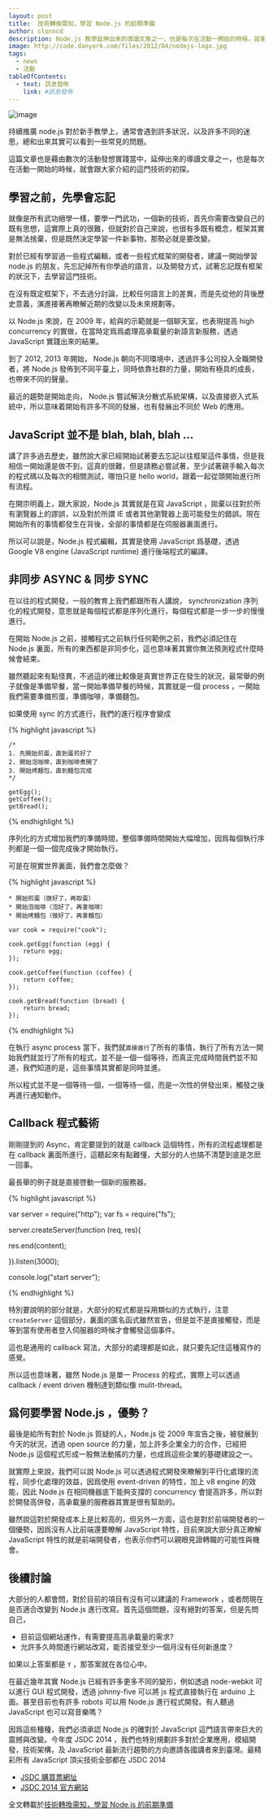 ```yaml
---
layout: post
title:  技術轉換需知，學習 Node.js 的前期準備
author: clonncd
description: Node.js 教學延伸出來的導讀文章之一，也是每次在活動一開始的時候，就會跟大家介紹的這門技術的初探。
image: http://code.danyork.com/files/2012/04/nodejs-logo.jpg
tags:
  - news
  - 活動
tableOfContents:
  - text: 訊息發佈
    link: #訊息發佈
---
```


![image](http://code.danyork.com/files/2012/04/nodejs-logo.jpg)

持續推廣 node.js 對於新手教學上，通常會遇到許多狀況，以及許多不同的迷思，總和出來其實可以看到一些常見的問題。

這篇文章也是藉由數次的活動發想實踐當中，延伸出來的導讀文章之一，也是每次在活動一開始的時候，就會跟大家介紹的這門技術的初探。

## 學習之前，先學會忘記

就像是所有武功絕學一樣，要學一門武功，一個新的技術，首先你需要改變自己的既有思想，這實際上真的很難，但就對於自己來說，也很有多既有概念，框架其實是無法捨棄，但是既然決定學習一件新事物，那勢必就是要改變。

對於已經有學習過一些程式編輯，或者一些程式框架的開發者，建議一開始學習 node.js 的朋友，先忘記掉所有你學過的語言，以及開發方式，試著忘記既有框架的狀況下，去學習這門技術。

在沒有既定框架下，不去過分討論，比較任何語言上的差異，而是先從他的背後歷史意義，演進接著再瞭解近期的改變以及未來規劃等。

以 Node.js 來說，在 2009 年，給與的示範就是一個聊天室，也表現提高 high concurrency 的實做，在當時定爲爲處理高承載量的新語言新服務，透過 JavaScript 實踐出來的結果。

到了 2012, 2013 年開始， Node.js 朝向不同環境中，透過許多公司投入全職開發者，將 Node.js 發佈到不同平臺上，同時依靠社群的力量，開始有極具的成長，也帶來不同的聲量。

最近的趨勢是開始走向， Node.js 嘗試解決分散式系統架構，以及直接嵌入式系統中，所以意味着開始有許多不同的發展，也有發展出不同於 Web 的應用。

## JavaScript 並不是 blah, blah, blah ...

講了許多過去歷史，雖然說大家已經開始試著要去忘記以往框架這件事情，但是我相信一開始還是做不到，這真的很難，但是請務必嘗試著，至少試著親手輸入每次的程式碼以及每次的相關測試，哪怕只是 hello world，跟着一起從頭開始進行所有流程。

在開宗明義上，跟大家說，Node.js 其實就是在寫  JavaScript ，拋棄以往對於所有瀏覽器上的謬誤，以及對於所謂  IE 或者其他瀏覽器上面可能發生的錯誤。現在開始所有的事情都發生在背後，全部的事情都是在伺服器裏面進行。

所以可以說是，Node.js 程式編輯，其實是使用 JavaScript 爲基礎，透過 Google V8 engine (JavaScript runtime) 進行後端程式的編譯。

## 非同步 ASYNC & 同步 SYNC

在以往的程式開發，一般的教育上我們都跟所有人講說， synchronization 序列化的程式開發，意思就是每個程式都是序列化進行，每個程式都是一步一步的慢慢進行。

在開始 Node.js 之前，接觸程式之前執行任何範例之前，我們必須記住在 Node.js 裏面，所有的東西都是非同步化，這也意味著其實你無法預測程式什麼時候會結束。

雖然聽起來有點怪異，不過這的確比較像是真實世界正在發生的狀況，最常舉的例子就像是準備早餐，當一開始準備早餐的時候，其實就是一個 process ，一開始我們需要準備煎蛋，準備咖啡，準備麵包。

如果使用 sync 的方式進行，我們的進行程序會變成

{% highlight javascript %}

	/*
	1. 先開始煎蛋，直到蛋煎好了
	2. 開始泡咖啡，直到咖啡煮開了
	3. 開始烤麵包，直到麵包完成
	*/

	getEgg();
	getCoffee();
	getBread();

{% endhighlight %}

序列化的方式增加我們的準備時間，整個準備時間開始大幅增加，因爲每個執行序列都是一個一個完成後才開始執行。

可是在現實世界裏面，我們會怎麼做？

{% highlight javascript %}

	* 開始煎蛋（做好了，再取蛋）
	* 開始泡咖啡（泡好了，再拿咖啡）
	* 開始烤麵包（做好了，再拿麵包）

	var cook = require("cook");

	cook.getEgg(function (egg) {
		return egg;
	});

	cook.getCoffee(function (coffee) {
		return coffee;
	});

	cook.getBread(function (bread) {
		return bread;
	});

{% endhighlight %}

在執行 async process 當下，我們就`直接進行`了所有的事情，執行了所有方法一開始我們就並行了所有的程式，並不是一個一個等待，而真正完成時間我們並不知道，我們知道的是，這些事情其實都是同時並進。

所以程式並不是一個等待一個，一個等待一個，而是一次性的併發出來，觸發之後再進行通知動作。


## Callback 程式藝術

剛剛提到的 Async，肯定要提到的就是 callback 這個特性，所有的流程處理都是在 callback 裏面所進行，這聽起來有點難懂，大部分的人也搞不清楚到底是怎麽一回事。

最長舉的例子就是直接啓動一個新的服務器。

{% highlight javascript %}

var server = require("http");
var fs = require("fs");

server.createServer(function (req, res){

  res.end(content);


}).listen(3000);

console.log("start server");

{% endhighlight %}

特別要說明的部分就是，大部分的程式都是採用類似的方式執行，注意 `createServer` 這個部分，裏面的匿名函式雖然宣告，但是並不是直接觸發，而是等到當有使用者登入伺服器的時候才會觸發這個事件。

這也是通用的 callback 寫法，大部分的處理都是如此，就只要先記住這種寫作的感覺。

所以這也意味著，雖然 Node.js 是單一 Process 的程式，實際上可以透過 callback / event driven 機制達到類似像 mulit-thread。

## 爲何要學習 Node.js ，優勢？

最後是給所有對於 Node.js 質疑的人，Node.js 從 2009 年宣告之後，被發展到今天的狀況，透過 open source 的力量，加上許多企業全力的合作，已經把 Node.js 這個程式形成一股無法動搖的力量，也成爲這些企業的基礎建設之一。

就實際上來說，我們可以說 Node.js 可以透過程式開發來瞭解到平行化處理的流程，同步化處理的效益，因爲使用 event-driven 的特性，加上 v8 engine 的效能，因此 Node.js 在相同機器底下能夠支撐的 concurrency 會提高許多，所以對於開發高併發，高承載量的服務器其實是很有幫助的。

雖然說這對於開發成本上是比較高的，但另外一方面，這也是對於前端開發者的一個優勢，因爲沒有人比前端還要瞭解 JavaScript 特性，目前來說大部分真正瞭解 JavaScript 特性的就是前端開發者，也表示你們可以親眼見證轉職的可能性與機會。

## 後續討論

大部分的人都會問，對於目前的項目有沒有可以建議的 Framework ，或者問現在是否適合改變到 Node.js 進行改寫。首先這個問題，沒有絕對的答案，但是先問自己，

 * 目前這個網站運作，有需要提高高承載量的需求?
 * 允許多久時間進行網站改寫，能否接受至少一個月沒有任何新進度？

如果以上答案都是 `Y` ，那答案就在各位心中。

在最近幾年其實 Node.js 已經有許多更多不同的變形，例如透過 node-webkit 可以進行 GUI 程式開發，透過 johnny-five 可以將 js 程式直接執行在 arduino 上面。甚至目前也有許多 robots 可以用 Node.js 進行程式開發。有人聽過 JavaScript 也可以寫音樂嗎？

因爲這些種種，我們必須承認 Node.js 的確對於 JavaScript 這門語言帶來巨大的震撼與改變。今年度 JSDC 2014 ，我們也特別規劃許多對於企業應用，模組開發，技術架構，及 JavaScript 最新流行趨勢的方向邀請各國講者來到臺灣。最精彩所有 JavaScript 頂尖技術全部都在 JSDC 2014

 * [JSDC 購買票網址](http://jsdc-tw.kktix.cc/events/jsdc2014)
 * [JSDC 2014 官方網站](http://2014.jsdc.tw/)

全文轉載於[技術轉換需知，學習 Node.js 的前期準備](http://blog.caesarchi.com/2014/09/nodejs_7.html)
